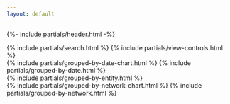 ```yaml
---
layout: default
---
```



{%- include partials/header.html -%}


<!-- Content -->
<section class="pb-5">
  <div class="container">
    <div class="row justify-content-center">
      <div class="col-12 mb-4">
        <div class="card rounded-3 mx-auto bg-blue text-gray" style="max-width: 40rem;">
          <div class="card-body my-3 mx-0 mx-sm-2 mx-md-3">
            {% include partials/search.html %}
            {% include partials/view-controls.html %}
            <!-- Group by Date -->
            <div id="dateGroup" class="">
              {% include partials/grouped-by-date-chart.html %}
              {% include partials/grouped-by-date.html %}
            </div>
            <!-- Group by Entity -->
            <div id="entityGroup" class="d-none">
              {% include partials/grouped-by-entity.html %}
            </div>
            <!-- Group by Network -->
            <div id="networkGroup" class="d-none">
              {% include partials/grouped-by-network-chart.html %}
              {% include partials/grouped-by-network.html %}
            </div>
          </div>
        </div>
      </div>
    </div>
  </div>
</section>

